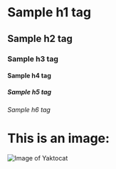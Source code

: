 # Sample h1 tag 
## Sample h2 tag 
### Sample h3 tag 
#### Sample h4 tag 
##### Sample h5 tag 
###### Sample h6 tag 

# This is an image: 
![Image of Yaktocat](https://octodex.github.com/images/yaktocat.png)
